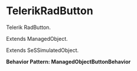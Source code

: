 # TelerikRadButton

Telerik RadButton.
 
Extends ManagedObject.

Extends SeSSimulatedObject.





**Behavior Pattern: ManagedObjectButtonBehavior**


<!-- ============================== property summary ========================== -->

	
<!-- ============================== action summary ========================== -->


<!-- ============================== property detail ========================== -->
	
	
<!-- ============================== action detail ========================== -->
		

